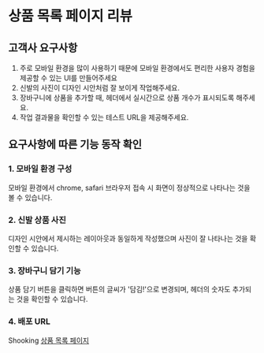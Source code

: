 # 상품 목록 페이지 리뷰

## 고객사 요구사항
1. 주로 모바일 환경을 많이 사용하기 때문에 모바일 환경에서도 편리한 사용자 경험을 제공할 수 있는 UI를 만들어주세요
2. 신발의 사진이 디자인 시안처럼 잘 보이게 작업해주세요.
3. 장바구니에 상품을 추가할 때, 헤더에서 실시간으로 상품 개수가 표시되도록 해주세요.
4. 작업 결과물을 확인할 수 있는 테스트 URL을 제공해주세요.

## 요구사항에 따른 기능 동작 확인

### 1. 모바일 환경 구성
모바일 환경에서 chrome, safari 브라우저 접속 시 화면이 정상적으로 나타나는 것을 볼 수 있습니다.

### 2. 신발 상품 사진
디자인 시안에서 제시하는 레이아웃과 동일하게 작성했으며 사진이 잘 나타나는 것을 확인할 수 있습니다.

### 3. 장바구니 담기 기능
상품 담기 버튼을 클릭하면 버튼의 글씨가 '담김!'으로 변경되며, 헤더의 숫자도 추가되는 것을 확인할 수 있습니다.

### 4. 배포 URL
Shooking [상품 목록 페이지](https://choiseungkeun.github.io/shooking/#/product)
